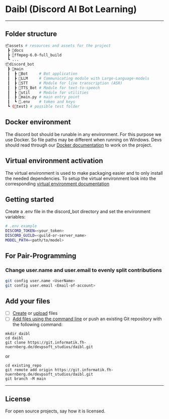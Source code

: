 # Daibl (Discord AI Bot Learning)

---

## Folder structure

```sh
📦assets # resources and assets for the project
 ┣ 📂docs
 ┣ 📂ffmpeg-6.0-full_build
 ┗ ...
📦discord_bot
 ┣ 📂main
 ┃  ┣ 📂Bot     # Bot application
 ┃  ┣ 📂LLM     # Communicating module with Large-Language-models
 ┃  ┣ 📂STT     # Module for live transcription (ASR)
 ┃  ┣ 📂TTS_Bot # Module for text-to-speech
 ┃  ┣ 📂util    # Module for utilities
 ┃  ┣ 📜main.py # main entry point
 ┃  ┗ 📜.env    # token and keys
 ┗ (📂test) # possible test folder
 ```

## Docker environment

The discord bot should be runable in any environment. For this purpose we use Docker. So file paths may be different when running on Windows. Devs should read through our [Docker documentation](assets/docs/Docker.md) to work on the project.

## **Virtual environment activation**

The virtual environment is used to make packaging easier and to only install the needed dependencies. To setup the virtual environment look into the corresponding [virtual environment documentation](assets/docs/Venv.md)

## Getting started

Create a .env file in the discord_bot directory and set the environment variables:

```sh
# .env example
DISCORD_TOKEN=<your_token>
DISCORD_GUILD=<guild-or-server_name>
MODEL_PATH=<path/to/model>
```

## For Pair-Programming

### Change user.name and user.email to evenly split contributions

```sh
git config user.name <UserName>
git config user.email <Email-of-account>
```

## Add your files

- [ ] [Create](https://docs.gitlab.com/ee/user/project/repository/web_editor.html#create-a-file) or [upload](https://docs.gitlab.com/ee/user/project/repository/web_editor.html#upload-a-file) files
- [ ] [Add files using the command line](https://docs.gitlab.com/ee/gitlab-basics/add-file.html#add-a-file-using-the-command-line) or push an existing Git repository with the following command:

```
mkdir daibl
cd daibl
git clone https://git.informatik.fh-nuernberg.de/devpsoft_studios/daibl.git
```

or

```
cd existing_repo
git remote add origin https://git.informatik.fh-nuernberg.de/devpsoft_studios/daibl.git
git branch -M main
```

***

## License

For open source projects, say how it is licensed.